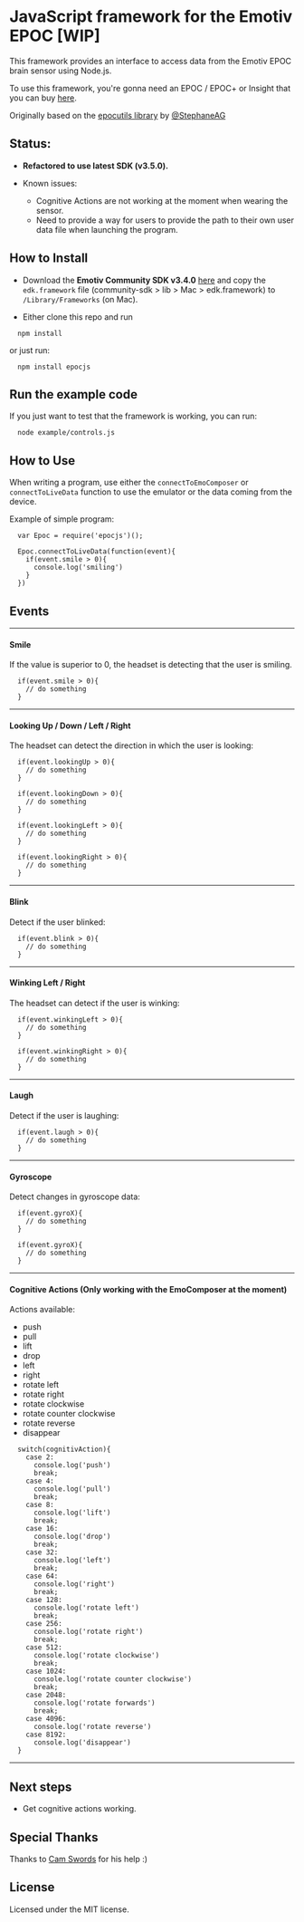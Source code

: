 # JavaScript framework for the Emotiv EPOC [WIP]

This framework provides an interface to access data from the Emotiv EPOC brain sensor using Node.js.

To use this framework, you're gonna need an EPOC / EPOC+ or Insight that you can buy [here](https://emotiv.com/).

Originally based on the [epocutils library](http://stephaneag.github.io/epocutils/) by [@StephaneAG](https://github.com/stephaneAG)

## Status:

* **Refactored to use latest SDK (v3.5.0).**

* Known issues:
  * Cognitive Actions are not working at the moment when wearing the sensor.
  * Need to provide a way for users to provide the path to their own user data file when launching the program.

## How to Install

* Download the **Emotiv Community SDK v3.4.0** [here](https://github.com/Emotiv/community-sdk/releases) and copy the `edk.framework` file (community-sdk > lib > Mac > edk.framework) to `/Library/Frameworks` (on Mac).

* Either clone this repo and run

```
  npm install
```
or just run:

```
  npm install epocjs
```

## Run the example code

If you just want to test that the framework is working, you can run:

```
  node example/controls.js
```


## How to Use

When writing a program, use either the `connectToEmoComposer` or `connectToLiveData` function to use the emulator or the data coming from the device.

Example of simple program:

```
  var Epoc = require('epocjs')();

  Epoc.connectToLiveData(function(event){
    if(event.smile > 0){
      console.log('smiling')
    }
  })
```

## Events

---

#### Smile

If the value is superior to 0, the headset is detecting that the user is smiling.

```
  if(event.smile > 0){
    // do something
  }
```

---

#### Looking Up / Down / Left / Right

The headset can detect the direction in which the user is looking:

```
  if(event.lookingUp > 0){
    // do something
  }

  if(event.lookingDown > 0){
    // do something
  }

  if(event.lookingLeft > 0){
    // do something
  }

  if(event.lookingRight > 0){
    // do something
  }
```

---

#### Blink

Detect if the user blinked:

```
  if(event.blink > 0){
    // do something
  }
```

---

#### Winking Left / Right

The headset can detect if the user is winking:

```
  if(event.winkingLeft > 0){
    // do something
  }

  if(event.winkingRight > 0){
    // do something
  }
```

---

#### Laugh

Detect if the user is laughing:

```
  if(event.laugh > 0){
    // do something
  }
```

---

#### Gyroscope

Detect changes in gyroscope data:

```
  if(event.gyroX){
    // do something
  }

  if(event.gyroX){
    // do something
  }
```

---


#### Cognitive Actions (Only working with the EmoComposer at the moment)

Actions available:

- push
- pull
- lift
- drop
- left
- right
- rotate left
- rotate right
- rotate clockwise
- rotate counter clockwise
- rotate reverse
- disappear

```
  switch(cognitivAction){
    case 2:
      console.log('push')
      break;
    case 4:
      console.log('pull')
      break;
    case 8:
      console.log('lift')
      break;
    case 16:
      console.log('drop')
      break;
    case 32:
      console.log('left')
      break;
    case 64:
      console.log('right')
      break;
    case 128:
      console.log('rotate left')
      break;
    case 256:
      console.log('rotate right')
      break;
    case 512:
      console.log('rotate clockwise')
      break;
    case 1024:
      console.log('rotate counter clockwise')
      break;
    case 2048:
      console.log('rotate forwards')
      break;
    case 4096:
      console.log('rotate reverse')
    case 8192:
      console.log('disappear')
  }

```

---

## Next steps

* Get cognitive actions working.

## Special Thanks

Thanks to [Cam Swords](https://github.com/camswords) for his help :)

## License

Licensed under the MIT license.
